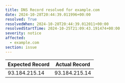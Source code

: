 ```yaml
---
title: DNS Record resolved for example.com
date: 2024-10-28T20:44:39.011996+00:00
resolved: True
resolvedWhen: 2024-10-28T20:44:39.012011+00:00
resolvedStartTime: 2024-10-25T21:09:43.191474+00:00
severity: notice
affected:
  - example.com
section: issue
---
```


| Expected Record  | Actual Record  |
|------------------|----------------|
| 93.184.215.14 | 93.184.215.14 |

